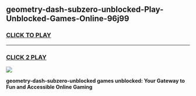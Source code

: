 
## geometry-dash-subzero-unblocked-Play-Unblocked-Games-Online-96j99
<h3>
<a href="https://premium76.site?title=geometry-dash-subzero-unblocked&ref=25A">CLICK TO PLAY</a></h3>
<hr>

<h3>
<a href="https://premium76.site?title=geometry-dash-subzero-unblocked&ref=25A">CLICK 2 PLAY</a>
  
</h3>

<a href="https://premium76.site?title=geometry-dash-subzero-unblocked&ref=25A"><img src="https://clearcache.store/games.png"></a>


**geometry-dash-subzero-unblocked games unblocked: Your Gateway to Fun and Accessible Online Gaming**
